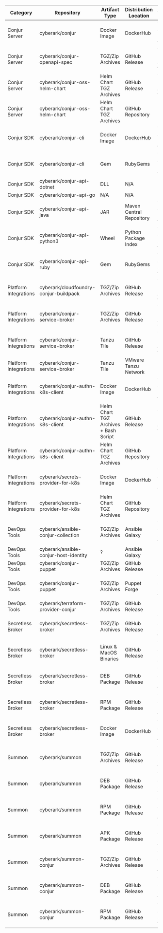 | Category              | Repository                             | Artifact Type                         | Distribution Location    | Automated Creation              | Distribution URL                                                      |
|-----------------------|----------------------------------------|---------------------------------------|--------------------------|---------------------------------|-----------------------------------------------------------------------|
| Conjur Server         | cyberark/conjur                        | Docker Image                          | DockerHub                | Yes – Jenkins stage on tag push | https://hub.docker.com/r/cyberark/conjur                              |
| Conjur Server         | cyberark/conjur-openapi-spec           | TGZ/Zip Archives                      | GitHub Release           | Yes – GitHub Action on tag push | https://github.com/cyberark/conjur-openapi-spec/releases              |
| Conjur Server         | cyberark/conjur-oss-helm-chart         | Helm Chart TGZ Archives               | GitHub Release           | Yes – GitHub Action on tag push | https://github.com/cyberark/conjur-oss-helm-chart/releases            |
| Conjur Server         | cyberark/conjur-oss-helm-chart         | Helm Chart TGZ Archives               | GitHub Repository        | No                              | https://github.com/cyberark/helm-charts                               |
| Conjur SDK            | cyberark/conjur-cli                    | Docker Image                          | DockerHub                | Yes – Jenkins stage on tag push | https://hub.docker.com/r/cyberark/conjur-cli                          |
| Conjur SDK            | cyberark/conjur-cli                    | Gem                                   | RubyGems                 | Yes – Jenkins stage on tag push | https://rubygems.org/gems/conjur-cli                                  |
| Conjur SDK            | cyberark/conjur-api-dotnet             | DLL                                   | N/A                      | N/A                             | N/A                                                                   |
| Conjur SDK            | cyberark/conjur-api-go                 | N/A                                   | N/A                      | N/A                             | N/A                                                                   |
| Conjur SDK            | cyberark/conjur-api-java               | JAR                                   | Maven Central Repository | Yes – Jenkins stage on tag push | https://mvnrepository.com/artifact/com.cyberark.conjur.api/conjur-api |
| Conjur SDK            | cyberark/conjur-api-python3            | Wheel                                 | Python Package Index     | Yes – Jenkins stage on tag push | https://pypi.org/project/conjur                                       |
| Conjur SDK            | cyberark/conjur-api-ruby               | Gem                                   | RubyGems                 | Yes – Jenkins stage on tag push | https://rubygems.org/gems/conjur-api                                  |
| Platform Integrations | cyberark/cloudfoundry-conjur-buildpack | TGZ/Zip Archives                      | GitHub Release           | Yes – GitHub Action on tag push | https://github.com/cyberark/cloudfoundry-conjur-buildpack/releases    |
| Platform Integrations | cyberark/conjur-service-broker         | TGZ/Zip Archives                      | GitHub Release           | Yes – GitHub Action on tag push | https://github.com/cyberark/conjur-service-broker/releases            |
| Platform Integrations | cyberark/conjur-service-broker         | Tanzu Tile                            | GitHub Release           | Yes – GitHub Action on tag push | https://github.com/conjurinc/cloudfoundry-conjur-tile/releases        |
| Platform Integrations | cyberark/conjur-service-broker         | Tanzu Tile                            | VMware Tanzu Network     | No                              | https://network.tanzu.vmware.com/products/cyberark-conjur             |
| Platform Integrations | cyberark/conjur-authn-k8s-client       | Docker Image                          | DockerHub                | Yes – Jenkins stage on tag push | https://hub.docker.com/r/cyberark/conjur-authn-k8s-client             |
| Platform Integrations | cyberark/conjur-authn-k8s-client       | Helm Chart TGZ Archives + Bash Script | GitHub Release           | Yes – GitHub Action on tag push | https://github.com/cyberark/conjur-authn-k8s-client/releases          |
| Platform Integrations | cyberark/conjur-authn-k8s-client       | Helm Chart TGZ Archives               | GitHub Repository        | No                              | https://github.com/cyberark/helm-charts                               |
| Platform Integrations | cyberark/secrets-provider-for-k8s      | Docker Image                          | DockerHub                | Yes – Jenkins stage on tag push | https://hub.docker.com/r/cyberark/secrets-provider-for-k8s            |
| Platform Integrations | cyberark/secrets-provider-for-k8s      | Helm Chart TGZ Archives               | GitHub Repository        | No                              | https://github.com/cyberark/helm-charts                               |
| DevOps Tools          | cyberark/ansible-conjur-collection     | TGZ/Zip Archives                      | Ansible Galaxy           | Yes – Jenkins stage on tag push | https://galaxy.ansible.com/cyberark/conjur                            |
| DevOps Tools          | cyberark/ansible-conjur-host-identity  | ?                                     | Ansible Galaxy           | No                              | https://galaxy.ansible.com/cyberark/conjur-host-identity              |
| DevOps Tools          | cyberark/conjur-puppet                 | TGZ/Zip Archives                      | GitHub Release           | No                              | https://github.com/cyberark/conjur-puppet/releases                    |
| DevOps Tools          | cyberark/conjur-puppet                 | TGZ/Zip Archives                      | Puppet Forge             | Yes – Jenkins stage on tag push | https://forge.puppet.com/modules/cyberark/conjur                      |
| DevOps Tools          | cyberark/terraform-provider-conjur     | TGZ/Zip Archives                      | GitHub Release           | No                              | https://github.com/cyberark/terraform-provider-conjur/releases        |
| Secretless Broker     | cyberark/secretless-broker             | TGZ/Zip Archives                      | GitHub Release           | Yes – Jenkins stage on tag push | https://github.com/cyberark/secretless-broker/releases                |
| Secretless Broker     | cyberark/secretless-broker             | Linux & MacOS Binaries                | GitHub Release           | Yes – Jenkins stage on tag push | https://github.com/cyberark/secretless-broker/releases                |
| Secretless Broker     | cyberark/secretless-broker             | DEB Package                           | GitHub Release           | Yes – Jenkins stage on tag push | https://github.com/cyberark/secretless-broker/releases                |
| Secretless Broker     | cyberark/secretless-broker             | RPM Package                           | GitHub Release           | Yes – Jenkins stage on tag push | https://github.com/cyberark/secretless-broker/releases                |
| Secretless Broker     | cyberark/secretless-broker             | Docker Image                          | DockerHub                | Yes – Jenkins stage on tag push | https://hub.docker.com/r/cyberark/secretless-broker                   |
| Summon                | cyberark/summon                        | TGZ/Zip Archives                      | GitHub Release           | Yes – Jenkins stage on tag push | https://github.com/cyberark/summon/releases                           |
| Summon                | cyberark/summon                        | DEB Package                           | GitHub Release           | Yes – Jenkins stage on tag push | https://github.com/cyberark/summon/releases                           |
| Summon                | cyberark/summon                        | RPM Package                           | GitHub Release           | Yes – Jenkins stage on tag push | https://github.com/cyberark/summon/releases                           |
| Summon                | cyberark/summon                        | APK Package                           | GitHub Release           | Yes – Jenkins stage on tag push | https://github.com/cyberark/summon/releases                           |
| Summon                | cyberark/summon-conjur                 | TGZ/Zip Archives                      | GitHub Release           | Yes – Jenkins stage on tag push | https://github.com/cyberark/summon-conjur/releases                    |
| Summon                | cyberark/summon-conjur                 | DEB Package                           | GitHub Release           | Yes – Jenkins stage on tag push | https://github.com/cyberark/summon-conjur/releases                    |
| Summon                | cyberark/summon-conjur                 | RPM Package                           | GitHub Release           | Yes – Jenkins stage on tag push | https://github.com/cyberark/summon-conjur/releases                    |